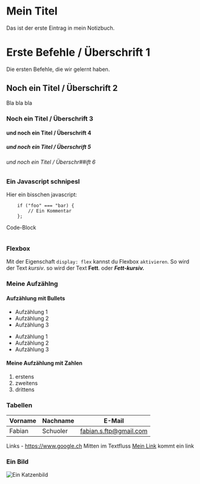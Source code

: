 Mein Titel
==========

Das ist der erste Eintrag in mein Notizbuch.


# Erste Befehle / Überschrift 1
Die ersten Befehle, die wir gelernt haben.

## Noch ein Titel / Überschrift 2
Bla bla bla

### Noch ein Titel / Überschrift 3

#### und noch ein Titel / Überschrift 4

##### und noch ein Titel / Überschrift 5

###### und noch ein Titel / Überschr##ift 6

### Ein Javascript schnipesl
Hier ein bisschen javascript:

        if ("foo" === "bar) {
            // Ein Kommentar
        };

Code-Block
```
```

### Flexbox
Mit der Eigenschaft `display: flex` kannst du Flexbox `aktivieren`. So wird der Text *kursiv*.
so wird der Text **Fett**. oder ***Fett-kursiv.***

### Meine Aufzählng
#### Aufzählung mit Bullets
* Aufzählung 1
* Aufzählung 2
* Aufzählung 3

+ Aufzählung 1
+ Aufzählung 2
+ Aufzählung 3

#### Meine Aufzählung mit Zahlen
1. erstens
2. zweitens
3. drittens

### Tabellen

Vorname | Nachname | E-Mail
------- | -------- | ------
Fabian  | Schuoler | fabian.s.ftp@gmail.com


Links - https://www.google.ch
Mitten im Textfluss [Mein Link](https://www.google.ch) kommt ein link

### Ein Bild
![Ein Katzenbild](https://media.giphy.com/media/)


